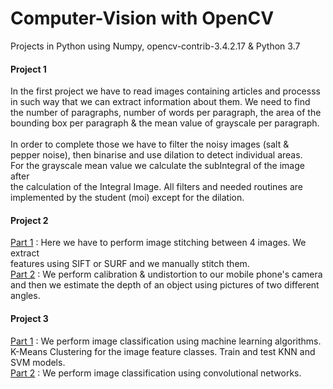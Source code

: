 # Computer-Vision with OpenCV
Projects in Python using Numpy, opencv-contrib-3.4.2.17 & Python 3.7 <br>
<h4>Project 1</h4>
In the first project we have to read images containing articles and processs <br>
in such way that we can extract information about them. We need to find <br>
the number of paragraphs, number of words per paragraph, the area of the <br>
bounding box per paragraph & the mean value of grayscale per paragraph.<br>
<br>
In order to complete those we have to filter the noisy images (salt & <br>
pepper noise), then binarise and use dilation to detect individual areas.<br>
For the grayscale mean value we calculate the subIntegral of the image after <br>
the calculation of the Integral Image. All filters and needed routines are <br>
implemented by the student (moi) except for the dilation. <br>

<h4>Project 2</h4>
<ins>Part 1</ins> : Here we have to perform image stitching between 4 images. We extract <br>
features using SIFT or SURF and we manually stitch them.<br>
<ins>Part 2</ins> : We perform calibration & undistortion to our mobile phone's camera <br>
and then  we estimate the depth of an object using pictures of two different angles.<br>

<h4>Project 3</h4>
<ins>Part 1</ins> : We perform image classification using machine learning algorithms. <br>
K-Means Clustering for the image feature classes. Train and test KNN and SVM models. <br>
<ins>Part 2</ins> : We perform image classification using convolutional networks. <br>
